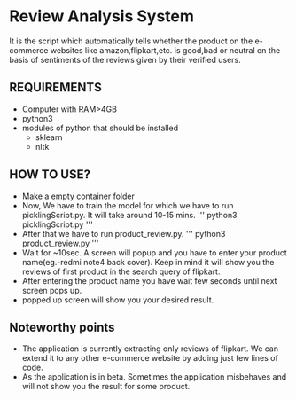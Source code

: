 # Review Analysis System
It is the script which automatically tells whether the product on the e-commerce websites like amazon,flipkart,etc. is good,bad or neutral on the basis of sentiments of the reviews given by their verified users.

## REQUIREMENTS
* Computer with RAM>4GB
* python3
* modules of python that should be installed
  * sklearn
  * nltk
  
## HOW TO USE?
* Make a empty container folder
* Now, We have to train the model for which we have to run picklingScript.py. It will take around 10-15 mins.
''' python3 picklingScript.py
'''
* After that we have to run product_review.py. 
''' python3 product_review.py
'''
* Wait for ~10sec. A screen will popup and you have to enter your product name(eg.-redmi note4 back cover). Keep in mind it will show you the reviews of first product in the search query of flipkart.
* After entering the product name you have wait few seconds until next screen pops up.
* popped up screen will show you your desired result.

## Noteworthy points
* The application is currently extracting only reviews of flipkart. We can extend it to any other e-commerce website by adding just few lines of code.
* As the application is in beta. Sometimes the application misbehaves and will not show you the result for some product.



